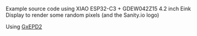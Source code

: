 Example source code using XIAO ESP32-C3 + GDEW042Z15 4.2 inch Eink Display to render some random pixels (and the Sanity.io logo)

Using [GxEPD2](https://github.com/ZinggJM/GxEPD2)